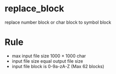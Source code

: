 # replace_block
replace number block or char block to symbol block

# Rule
- max input file size 1000 × 1000 char
- input file size equal output file size
- input file block is 0-9a-zA-Z (Max 62 blocks)
